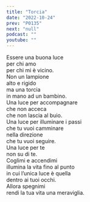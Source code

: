 ```yaml
---
title: "Torcia"
date: "2022-10-24"
prev: "P0135"
next: "null"
podcast: ""
youtube: ""
---
```


Essere una buona luce  
per chi amo  
per chi mi è vicino.  
Non un lampione  
alto e rigido  
ma una torcia  
in mano ad un bambino.  
Una luce per accompagnare  
che non acceca  
che non lascia al buio.  
Una luce per illuminare i passi  
che tu vuoi camminare  
nella direzione  
che tu vuoi seguire.  
Una luce per te  
non su di te.  
Coglimi e accendimi  
illumina la vita fino al punto  
in cui l’unica luce è quella  
dentro ai tuoi occhi.  
Allora spegnimi  
rendi la tua vita una meraviglia.
